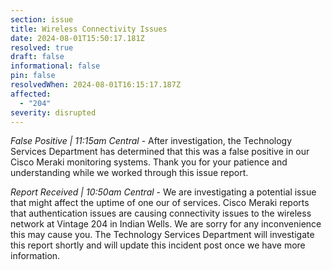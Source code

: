 ```yaml
---
section: issue
title: Wireless Connectivity Issues
date: 2024-08-01T15:50:17.181Z
resolved: true
draft: false
informational: false
pin: false
resolvedWhen: 2024-08-01T16:15:17.187Z
affected:
  - "204"
severity: disrupted
---
```

*False Positive | 11:15am Central* - After investigation, the Technology Services Department has determined that this was a false positive in our Cisco Meraki monitoring systems. Thank you for your patience and understanding while we worked through this issue report.

*Report Received | 10:50am Central* - We are investigating a potential issue that might affect the uptime of one our of services. Cisco Meraki reports that authentication issues are causing connectivity issues to the wireless network at Vintage 204 in Indian Wells. We are sorry for any inconvenience this may cause you. The Technology Services Department will investigate this report shortly and will update this incident post once we have more information.